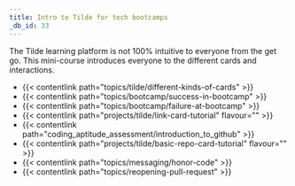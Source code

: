 ```yaml
---
title: Intro to Tilde for tech bootcamps
_db_id: 33
---
```


The Tilde learning platform is not 100% intuitive to everyone from the get go. This mini-course introduces everyone to the different cards and interactions.

- {{< contentlink path="topics/tilde/different-kinds-of-cards" >}}
- {{< contentlink path="topics/bootcamp/success-in-bootcamp" >}}
- {{< contentlink path="topics/bootcamp/failure-at-bootcamp" >}}
- {{< contentlink path="projects/tilde/link-card-tutorial" flavour="" >}}
- {{< contentlink path="coding_aptitude_assessment/introduction_to_github" >}}
- {{< contentlink path="projects/tilde/basic-repo-card-tutorial" flavour="" >}}
- {{< contentlink path="topics/messaging/honor-code" >}}
- {{< contentlink path="topics/reopening-pull-request" >}}


